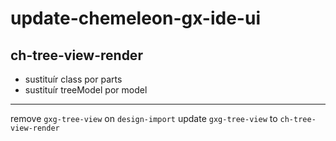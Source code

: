 # update-chemeleon-gx-ide-ui

## ch-tree-view-render

- sustituír class por parts
- sustituír treeModel por model

---

remove `gxg-tree-view` on `design-import`
update `gxg-tree-view` to `ch-tree-view-render`
